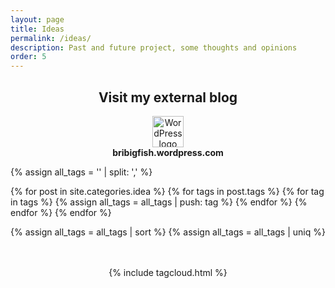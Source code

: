 ```yaml
---
layout: page
title: Ideas
permalink: /ideas/
description: Past and future project, some thoughts and opinions
order: 5
---
```


<center>
  <h2>Visit my external blog</h2>
  <a href="https://bribigfish.wordpress.com/" target="_blank" style="text-decoration: none;">
    <img src="https://s.w.org/about/images/logos/wordpress-logo-notext-rgb.png" width="50" alt="WordPress logo">
    <br>
    <strong>bribigfish.wordpress.com</strong>
  </a>
</center>

<!--Tags generator-->
{% assign all_tags = '' | split: ',' %}

 {% for post in site.categories.idea %}
    {% for tags in post.tags %}
        {% for tag in tags %}
            {% assign all_tags = all_tags | push: tag %}
        {% endfor %}
    {% endfor %}
{% endfor %}

{% assign all_tags = all_tags | sort %}
{% assign all_tags = all_tags | uniq %}


<!--TagCloud-->
<center> <br><br>
{% include tagcloud.html %}
</center>


